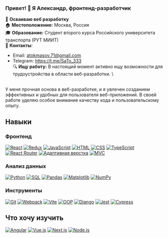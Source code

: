 ### Привет! 👋 Я Александр, фронтенд-разработчик  
🌱 **Осваиваю веб разработку** \
🏠 **Местоположение:** Москва, Россия \
🎓 **Образование:** Студент второго курса Российского университета транспорта (РУТ МИИТ) \
📧 **Контакты**:
- Email: atokmasov.71@gmail.com
- Telegram: https://t.me/SaTo_333 \
🔍 **Ищу работу:** В настоящий момент активно ищу возможности для трудоустройства в области веб-разработки. \
<br>
У меня прочная основа в веб-разработке, и я увлечен созданием эффективных и удобных для пользователя веб-приложений. В своей работе уделяю особое внимание качеству кода и пользовательскому опыту.


## Навыки

### Фронтенд
[![React](https://img.shields.io/badge/React-61DAFB?style=for-the-badge&logo=react&logoColor=white)](https://reactjs.org/)
[![Redux](https://img.shields.io/badge/Redux-764ABC?style=for-the-badge&logo=redux&logoColor=white)](https://redux.js.org/)
[![JavaScript](https://img.shields.io/badge/JavaScript-F7DF1E?style=for-the-badge&logo=javascript&logoColor=black)](https://ecma-international.org/publications-and-standards/standards/ecma-262/)
[![HTML](https://img.shields.io/badge/HTML-E34F26?style=for-the-badge&logo=html5&logoColor=white)](https://html.spec.whatwg.org/)
[![CSS](https://img.shields.io/badge/CSS-1572B6?style=for-the-badge&logo=css3&logoColor=white)](https://www.w3.org/Style/CSS/)
[![TypeScript](https://img.shields.io/badge/TypeScript-3178C6?style=for-the-badge&logo=typescript&logoColor=white)](https://www.typescriptlang.org/)
[![React Router](https://img.shields.io/badge/React_Router-CA4245?style=for-the-badge&logo=react-router&logoColor=white)](https://reactrouter.com/)
[![Адаптивная верстка](https://img.shields.io/badge/Адаптивная%20верстка-FFA500?style=for-the-badge&logo=responsive&logoColor=white)](https://developer.mozilla.org/ru/docs/Learn/CSS/CSS_layout/Responsive_Design)
[![MVC](https://img.shields.io/badge/MVC-5A67D8?style=for-the-badge&logo=mvc&logoColor=white)](https://en.wikipedia.org/wiki/Model–view–controller)

### Анализ данных
[![Python](https://img.shields.io/badge/Python-3776AB?style=for-the-badge&logo=python&logoColor=white)](https://www.python.org/)
[![SQL](https://img.shields.io/badge/SQL-003B57?style=for-the-badge&logo=sql&logoColor=white)](https://www.iso.org/standard/63555.html)
[![Pandas](https://img.shields.io/badge/Pandas-150458?style=for-the-badge&logo=pandas&logoColor=white)](https://pandas.pydata.org/)
[![Matplotlib](https://img.shields.io/badge/Matplotlib-F37626?style=for-the-badge&logo=matplotlib&logoColor=white)](https://matplotlib.org/)
[![NumPy](https://img.shields.io/badge/NumPy-013243?style=for-the-badge&logo=numpy&logoColor=white)](https://numpy.org/)

### Инструменты
[![Git](https://img.shields.io/badge/Git-F05032?style=for-the-badge&logo=git&logoColor=white)](https://git-scm.com/)
[![Webpack](https://img.shields.io/badge/Webpack-8DD6F9?style=for-the-badge&logo=webpack&logoColor=white)](https://webpack.js.org/)
[![Vite](https://img.shields.io/badge/Vite-646CFF?style=for-the-badge&logo=vite&logoColor=white)](https://vitejs.dev/)
[![OOP](https://img.shields.io/badge/OOP-007396?style=for-the-badge&logo=object-oriented-programming&logoColor=white)](https://en.wikipedia.org/wiki/Object-oriented_programming)
[![Django](https://img.shields.io/badge/Django-092E20?style=for-the-badge&logo=django&logoColor=white)](https://www.djangoproject.com/)
[![Jest](https://img.shields.io/badge/Jest-C21325?style=for-the-badge&logo=jest&logoColor=white)](https://jestjs.io/)
[![Cypress](https://img.shields.io/badge/Cypress-17202C?style=for-the-badge&logo=cypress&logoColor=white)](https://www.cypress.io/)

## Что хочу изучить
[![Angular](https://img.shields.io/badge/Angular-DD0031?style=for-the-badge&logo=angular&logoColor=white)](https://angular.io/)
[![Vue.js](https://img.shields.io/badge/Vue.js-4FC08D?style=for-the-badge&logo=vue.js&logoColor=white)](https://vuejs.org/)
[![Next.js](https://img.shields.io/badge/Next.js-000000?style=for-the-badge&logo=next.js&logoColor=white)](https://nextjs.org/)
[![Node.js](https://img.shields.io/badge/Node.js-339933?style=for-the-badge&logo=node.js&logoColor=white)](https://nodejs.org/)
<!--
**Aleksandr-Tokmashov/Aleksandr-Tokmashov** is a ✨ _special_ ✨ repository because its `README.md` (this file) appears on your GitHub profile.

Here are some ideas to get you started:

- 🔭 I’m currently working on ...
- 🌱 I’m currently learning ...
- 👯 I’m looking to collaborate on ...
- 🤔 I’m looking for help with ...
- 💬 Ask me about ...
- 📫 How to reach me: ...
- 😄 Pronouns: ...
- ⚡ Fun fact: ...
-->
